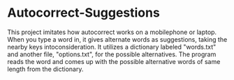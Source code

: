 # Autocorrect-Suggestions
This project imitates how autocorrect works on a mobilephone or laptop. 
When you type a word in, it gives alternate words as suggestions, taking the nearby keys intoconsideration. 
It utilizes a dictionary labeled "words.txt" and another file, "options.txt", for the possible alternatives. 
The program reads the word and comes up with the possible alternative words of same length from the dictionary.
